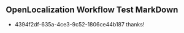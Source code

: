 ## OpenLocalization Workflow Test MarkDown
* 4394f2df-635a-4ce3-9c52-1806ce44b187 thanks!

<!--HONumber=Aug16_HO5-->



